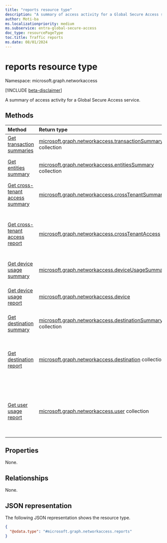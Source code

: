 ```yaml
---
title: "reports resource type"
description: "A summary of access activity for a Global Secure Access service."
author: Moti-ba
ms.localizationpriority: medium
ms.subservice: entra-global-secure-access
doc_type: resourcePageType
toc.title: Traffic reports
ms.date: 08/01/2024
---
```


# reports resource type

Namespace: microsoft.graph.networkaccess

[!INCLUDE [beta-disclaimer](../../includes/beta-disclaimer.md)]

A summary of access activity for a Global Secure Access service.

## Methods
|Method|Return type|Description|
|:---|:---|:---|
|[Get transaction summaries](../api/networkaccess-reports-transactionsummaries.md)|[microsoft.graph.networkaccess.transactionSummary](../resources/networkaccess-transactionsummary.md) collection|A summary of network transactions.|
|[Get entities summary](../api/networkaccess-reports-entitiessummaries.md)|[microsoft.graph.networkaccess.entitiesSummary](../resources/networkaccess-entitiessummary.md) collection|A summary of unique connectivity entities.|
|[Get cross-tenant access summary](../api/networkaccess-reports-getcrosstenantsummary.md)|[microsoft.graph.networkaccess.crossTenantSummary](../resources/networkaccess-crosstenantsummary.md)|A summary of cross-tenant access.|
|[Get cross-tenant access report](../api/networkaccess-reports-crosstenantaccessreport.md)|[microsoft.graph.networkaccess.crossTenantAccess](../resources/networkaccess-crosstenantaccess.md)|A report of access from external IDs to the tenant through Microsoft Entra External ID..|
|[Get device usage summary](../api/networkaccess-reports-getdeviceusagesummary.md)|[microsoft.graph.networkaccess.deviceUsageSummary](../resources/networkaccess-deviceusagesummary.md)|A summary of device usage.|
|[Get device usage report](../api/networkaccess-reports-devicereport.md)|[microsoft.graph.networkaccess.device](../resources/networkaccess-device.md)|A detailed report of device network traffic.|
|[Get destination summary](../api/networkaccess-reports-getdestinationsummaries.md)|[microsoft.graph.networkaccess.destinationSummary](../resources/networkaccess-destinationsummary.md) collection|A summary of destinations.|
|[Get destination report](../api/networkaccess-reports-destinationreport.md)|[microsoft.graph.networkaccess.destination](../resources/networkaccess-destination.md) collection|A report about all outgoing network connections within a specified time frame.|
|[Get user usage report](../api/networkaccess-reports-userreport.md)|[microsoft.graph.networkaccess.user](../resources/networkaccess-user.md) collection| A report of all users who had network traffic during a specified time period.|

## Properties
None.

## Relationships
None.

## JSON representation
The following JSON representation shows the resource type.
<!-- {
  "blockType": "resource",
  "keyProperty": "id",
  "@odata.type": "microsoft.graph.networkaccess.reports",
  "openType": false
}
-->
``` json
{
  "@odata.type": "#microsoft.graph.networkaccess.reports"
}
```

